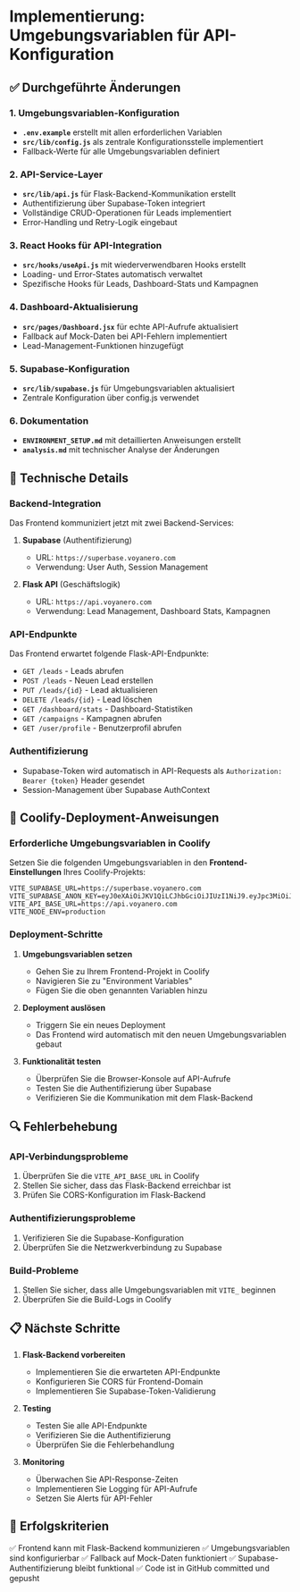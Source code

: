 # Implementierung: Umgebungsvariablen für API-Konfiguration

## ✅ Durchgeführte Änderungen

### 1. Umgebungsvariablen-Konfiguration
- **`.env.example`** erstellt mit allen erforderlichen Variablen
- **`src/lib/config.js`** als zentrale Konfigurationsstelle implementiert
- Fallback-Werte für alle Umgebungsvariablen definiert

### 2. API-Service-Layer
- **`src/lib/api.js`** für Flask-Backend-Kommunikation erstellt
- Authentifizierung über Supabase-Token integriert
- Vollständige CRUD-Operationen für Leads implementiert
- Error-Handling und Retry-Logik eingebaut

### 3. React Hooks für API-Integration
- **`src/hooks/useApi.js`** mit wiederverwendbaren Hooks erstellt
- Loading- und Error-States automatisch verwaltet
- Spezifische Hooks für Leads, Dashboard-Stats und Kampagnen

### 4. Dashboard-Aktualisierung
- **`src/pages/Dashboard.jsx`** für echte API-Aufrufe aktualisiert
- Fallback auf Mock-Daten bei API-Fehlern implementiert
- Lead-Management-Funktionen hinzugefügt

### 5. Supabase-Konfiguration
- **`src/lib/supabase.js`** für Umgebungsvariablen aktualisiert
- Zentrale Konfiguration über config.js verwendet

### 6. Dokumentation
- **`ENVIRONMENT_SETUP.md`** mit detaillierten Anweisungen erstellt
- **`analysis.md`** mit technischer Analyse der Änderungen

## 🔧 Technische Details

### Backend-Integration
Das Frontend kommuniziert jetzt mit zwei Backend-Services:

1. **Supabase** (Authentifizierung)
   - URL: `https://superbase.voyanero.com`
   - Verwendung: User Auth, Session Management

2. **Flask API** (Geschäftslogik)
   - URL: `https://api.voyanero.com`
   - Verwendung: Lead Management, Dashboard Stats, Kampagnen

### API-Endpunkte
Das Frontend erwartet folgende Flask-API-Endpunkte:
- `GET /leads` - Leads abrufen
- `POST /leads` - Neuen Lead erstellen
- `PUT /leads/{id}` - Lead aktualisieren
- `DELETE /leads/{id}` - Lead löschen
- `GET /dashboard/stats` - Dashboard-Statistiken
- `GET /campaigns` - Kampagnen abrufen
- `GET /user/profile` - Benutzerprofil abrufen

### Authentifizierung
- Supabase-Token wird automatisch in API-Requests als `Authorization: Bearer {token}` Header gesendet
- Session-Management über Supabase AuthContext

## 🚀 Coolify-Deployment-Anweisungen

### Erforderliche Umgebungsvariablen in Coolify

Setzen Sie die folgenden Umgebungsvariablen in den **Frontend-Einstellungen** Ihres Coolify-Projekts:

```
VITE_SUPABASE_URL=https://superbase.voyanero.com
VITE_SUPABASE_ANON_KEY=eyJ0eXAiOiJKV1QiLCJhbGciOiJIUzI1NiJ9.eyJpc3MiOiJzdXBhYmFzZSIsImlhdCI6MTc1NDY2NDg0MCwiZXhwIjo0OTEwMzM4NDQwLCJyb2xlIjoiYW5vbiJ9.8eGew97HBhfKFe_8AlatMZtWM28f20INxx9Ez51pm90
VITE_API_BASE_URL=https://api.voyanero.com
VITE_NODE_ENV=production
```

### Deployment-Schritte

1. **Umgebungsvariablen setzen**
   - Gehen Sie zu Ihrem Frontend-Projekt in Coolify
   - Navigieren Sie zu "Environment Variables"
   - Fügen Sie die oben genannten Variablen hinzu

2. **Deployment auslösen**
   - Triggern Sie ein neues Deployment
   - Das Frontend wird automatisch mit den neuen Umgebungsvariablen gebaut

3. **Funktionalität testen**
   - Überprüfen Sie die Browser-Konsole auf API-Aufrufe
   - Testen Sie die Authentifizierung über Supabase
   - Verifizieren Sie die Kommunikation mit dem Flask-Backend

## 🔍 Fehlerbehebung

### API-Verbindungsprobleme
1. Überprüfen Sie die `VITE_API_BASE_URL` in Coolify
2. Stellen Sie sicher, dass das Flask-Backend erreichbar ist
3. Prüfen Sie CORS-Konfiguration im Flask-Backend

### Authentifizierungsprobleme
1. Verifizieren Sie die Supabase-Konfiguration
2. Überprüfen Sie die Netzwerkverbindung zu Supabase

### Build-Probleme
1. Stellen Sie sicher, dass alle Umgebungsvariablen mit `VITE_` beginnen
2. Überprüfen Sie die Build-Logs in Coolify

## 📋 Nächste Schritte

1. **Flask-Backend vorbereiten**
   - Implementieren Sie die erwarteten API-Endpunkte
   - Konfigurieren Sie CORS für Frontend-Domain
   - Implementieren Sie Supabase-Token-Validierung

2. **Testing**
   - Testen Sie alle API-Endpunkte
   - Verifizieren Sie die Authentifizierung
   - Überprüfen Sie die Fehlerbehandlung

3. **Monitoring**
   - Überwachen Sie API-Response-Zeiten
   - Implementieren Sie Logging für API-Aufrufe
   - Setzen Sie Alerts für API-Fehler

## 🎯 Erfolgskriterien

✅ Frontend kann mit Flask-Backend kommunizieren
✅ Umgebungsvariablen sind konfigurierbar
✅ Fallback auf Mock-Daten funktioniert
✅ Supabase-Authentifizierung bleibt funktional
✅ Code ist in GitHub committed und gepusht

